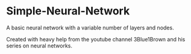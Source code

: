 # Simple-Neural-Network
A basic neural network with a variable number of layers and nodes.

Created with heavy help from the youtube channel 3Blue1Brown and his series on neural networks.

